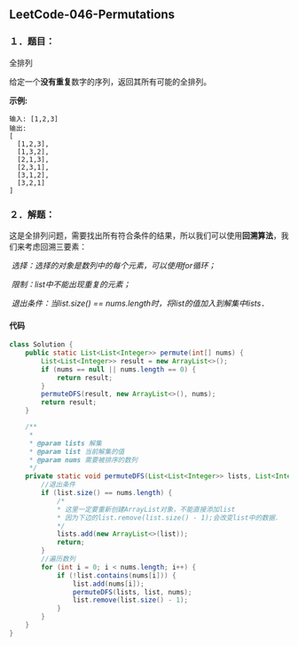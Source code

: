 ## LeetCode-046-Permutations

### １．题目：

全排列

给定一个**没有重复**数字的序列，返回其所有可能的全排列。

**示例:**

```
输入: [1,2,3]
输出:
[
  [1,2,3],
  [1,3,2],
  [2,1,3],
  [2,3,1],
  [3,1,2],
  [3,2,1]
]
```

### ２．解题：

​	这是全排列问题，需要找出所有符合条件的结果，所以我们可以使用**回溯算法**，我们来考虑回溯三要素：

​	*选择：选择的对象是数列中的每个元素，可以使用for循环；*

​	*限制：list中不能出现重复的元素；*

​	*退出条件：当list.size() == nums.length时，将list的值加入到解集中lists．*

#### 	代码

```java
class Solution {
    public static List<List<Integer>> permute(int[] nums) {
        List<List<Integer>> result = new ArrayList<>();
        if (nums == null || nums.length == 0) {
            return result;
        }
        permuteDFS(result, new ArrayList<>(), nums);
        return result;
    }

    /**
     *
     * @param lists 解集
     * @param list 当前解集的值
     * @param nums 需要被排序的数列
     */
    private static void permuteDFS(List<List<Integer>> lists, List<Integer> list, int[] nums) {
        //退出条件
        if (list.size() == nums.length) {
            /*
            * 这里一定要重新创建ArrayList对象，不能直接添加list
            * 因为下边的list.remove(list.size() - 1);会改变list中的数据．
            */
            lists.add(new ArrayList<>(list));
            return;
        }
 		//遍历数列       
        for (int i = 0; i < nums.length; i++) {
            if (!list.contains(nums[i])) {
                list.add(nums[i]);
                permuteDFS(lists, list, nums);
                list.remove(list.size() - 1);
            }
        }
    }
}
```

####   